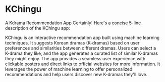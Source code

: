 # KChingu
A Kdrama Recommendation App
Certainly! Here's a concise 5-line description of the KChingu app:

KChingu is an interactive recommendation app built using machine learning techniques. It suggests Korean dramas (K-dramas) based on user preferences and similarities between different dramas. Users can select a K-drama they like, and the app generates a curated list of similar K-dramas they might enjoy. The app provides a seamless user experience with clickable posters and direct links to official websites for more information. It leverages the power of machine learning to offer personalized recommendations and help users discover new K-dramas they'll love.
